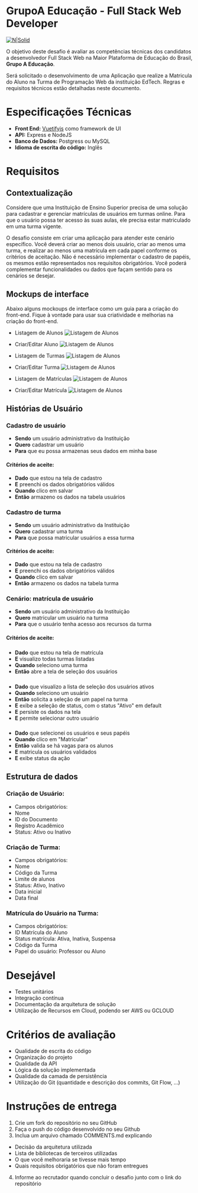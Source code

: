 GrupoA Educação - Full Stack Web Developer
===================

[![N|Solid](https://www.grupoa.com.br/hs-fs/hubfs/logo-grupoa.png?width=300&name=logo-grupoa.png)](https://www.grupoa.com.br) 

O objetivo deste desafio é avaliar as competências técnicas dos candidatos a desenvolvedor Full Stack Web na Maior Plataforma de Educação do Brasil, **Grupo A Educação**. 

Será solicitado o desenvolvimento de uma Aplicação que realize a Matricula do Aluno na Turma de Programação Web da instituição EdTech. Regras e requisitos técnicos estão detalhadas neste documento.

# Especificações Técnicas
- **Front End:** [Vuetifyjs](https://vuetifyjs.com/en/)  como framework de UI
- **API:** Express e NodeJS
- **Banco de Dados:** Postgress ou MySQL
- **Idioma de escrita do código:** Inglês


# Requisitos
## Contextualização
Considere que uma Instituição de Ensino Superior precisa de uma solução para cadastrar e gerenciar matrículas de usuários em turmas online. Para que o usuário possa ter acesso às suas aulas, ele precisa estar matriculado em uma turma vigente. 

O desafio consiste em criar uma aplicação para atender este cenário específico. Você deverá criar ao menos dois usuário, criar ao menos uma turma, e realizar ao menos uma matrícula em cada papel conforme os critérios de aceitação. Não é necessário implementar o cadastro de papéis, os mesmos estão representados nos requisitos obrigatórios. Você poderá complementar funcionalidades ou dados que façam sentido para os cenários se desejar.

## Mockups de interface
Abaixo alguns mockoups de interface como um guia para a criação do front-end. Fique à vontade para usar sua criatividade e melhorias na criação do front-end.

* Listagem de Alunos
![Listagem de Alunos](/mockups/studants_list.png)

* Criar/Editar Aluno
![Listagem de Alunos](/mockups/studants_save.png)

* Listagem de Turmas
![Listagem de Alunos](/mockups/class_list.png)

* Criar/Editar Turma
![Listagem de Alunos](/mockups/class_save.png)

* Listagem de Matrículas
![Listagem de Alunos](/mockups/enrollments_list.png)

* Criar/Editar Matrícula
![Listagem de Alunos](/mockups/enrollments_save.png)

## Histórias de Usuário
### Cadastro de usuário
- **Sendo** um usuário administrativo da Instituição
- **Quero** cadastrar um usuário
- **Para** que eu possa armazenas seus dados em minha base 
#### Critérios de aceite:
- **Dado** que estou na tela de cadastro
- **E** preenchi os dados obrigatórios válidos
- **Quando** clico em salvar 
- **Então** armazeno os dados na tabela usuários

### Cadastro de turma
- **Sendo** um usuário administrativo da Instituição
- **Quero** cadastrar uma turma
- **Para** que possa matricular usuários a essa turma
#### Critérios de aceite: 
- **Dado** que estou na tela de cadastro
- **E** preenchi os dados obrigatórios válidos
- **Quando** clico em salvar 
- **Então** armazeno os dados na tabela turma

### Cenário: matrícula de usuário
- **Sendo** um usuário administrativo da Instituição
- **Quero** matricular um usuário na turma 
- **Para** que o usuário tenha acesso aos recursos da turma 
#### Critérios de aceite:
#####
- **Dado** que estou na tela de matrícula 
- **E** visualizo todas turmas listadas
- **Quando** seleciono uma turma
- **Então** abre a tela de seleção dos usuários
#####
- **Dado** que visualizo a lista de seleção dos usuários ativos
- **Quando** seleciono um usuário
- **Então** solicita a seleção de um papel na turma
- **E** exibe a seleção de status, com o status "Ativo" em default 
- **E** persiste os dados na tela
- **E** permite selecionar outro usuário
#####
- **Dado** que selecionei os usuários e seus papéis
- **Quando** clico em "Matricular"
- **Então** valida se há vagas para os alunos
- **E** matricula os usuários validados
- **E** exibe status da ação

## Estrutura de dados
### Criação de Usuário:
- Campos obrigatórios:
- Nome
- ID do Documento 
- Registro Acadêmico 
- Status: Ativo ou Inativo

### Criação de Turma:
- Campos obrigatórios:
- Nome 
- Código da Turma 
- Limite de alunos 
- Status: Ativo, Inativo 
- Data inicial
- Data final

### Matrícula do Usuário na Turma:
- Campos obrigatórios:
- ID Matrícula do Aluno
- Status matrícula: Ativa, Inativa, Suspensa 
- Código da Turma
- Papel do usuário: Professor ou Aluno

# Desejável
- Testes unitários
- Integração contínua
- Documentação da arquitetura de solução
- Utilização de Recursos em Cloud, podendo ser AWS ou GCLOUD

# Critérios de avaliação
- Qualidade de escrita do código
- Organização do projeto
- Qualidade da API
- Lógica da solução implementada
- Qualidade da camada de persistência
- Utilização do Git (quantidade e descrição dos commits, Git Flow, ...)

# Instruções de entrega
1. Crie um fork do repositório no seu GitHub
2. Faça o push do código desenvolvido no seu Github
3. Inclua um arquivo chamado COMMENTS.md explicando
- Decisão da arquitetura utilizada
- Lista de bibliotecas de terceiros utilizadas
- O que você melhoraria se tivesse mais tempo
- Quais requisitos obrigatórios que não foram entregues
4. Informe ao recrutador quando concluir o desafio junto com o link do repositório
